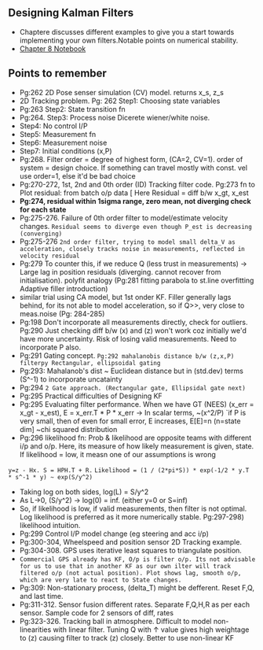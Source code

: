 ## Designing Kalman Filters
- Chaptere discusses different examples to give you a start towards implementing your own filters.Notable points on numerical stability.
- [Chapter 8 Notebook](https://github.com/rlabbe/Kalman-and-Bayesian-Filters-in-Python/blob/master/08-Designing-Kalman-Filters.ipynb)
 
## Points to remember
- Pg:262 2D Pose senser simulation (CV) model. returns x_s, z_s
- 2D Tracking problem. Pg: 262 Step1: Choosing state variables
- Pg:263 Step2: State transition fn
- Pg:264. Step3: Process noise Dicerete wiener/white noise.
- Step4: No control I/P
- Step5: Measurement fn
- Step6: Measurement noise
- Step7: Initial conditions (x,P)
- Pg:268. Filter order = degree of highest form, (CA=2, CV=1). order of system = design choice. If something can travel mostly with const. vel use order=1, else it'd be bad choice
- Pg:270-272, 1st, 2nd and 0th order (ID) Tracking filter code. Pg:273 fn to Plot residual: from batch o/p data [ Here Residual = diff b/w x_gt, x_est
- **Pg:274, residual within 1sigma range, zero mean, not diverging check for each state**
- Pg:275-276. Failure of 0th order filter to model/estimate velocity changes. `Residual seems to diverge even though P_est is decreasing (converging)`
- Pg:275-276 `2nd order filter, trying to model small delta_V as acceleration, closely tracks noise in measurements, reflected in velocity residual`
- Pg:279 To counter this, if we reduce Q (less trust in measurements) -> Large lag in position residuals (diverging. cannot recover from initialisation). polyfit analogy (Pg:281 fitting parabola to st.line overfitting Adaptive filler introduction)
- similar trial using CA model, but 1st onder KF. Filler generally lags behind, for its not able to model acceleration, so if Q>>, very close to meas.noise (Pg: 284-285)
- Pg:198 Don't incorporate all measurements directly, check for outliers. Pg:290 Just checking diff b/w (x) and (z) won't work coz initially we'd have more uncertainty. Risk of losing valid measurements. Need to incorporate P also.
- Pg:291 Gating concept. `Pg:292 mahalanobis distance b/w (z,x,P) filterpy Rectangular, ellipsoidal gating`
- Pg:293: Mahalanob's dist ~ Euclidean distance but in (std.dev) terms (S^-1) to incorporate uncatainty
- Pg:294 `2 Gate approach. (Rectangular gate, Ellipsidal gate next)`
- Pg:295 Practical difficulties of Designing KF
- Pg:295 Evaluating filter performance. When we have GT (NEES) (x_err = x_gt - x_est), E = x_err.T * P * x_err -> In scalar terms, ~(x^2/P) `if P is very small, then of even for small error, E increases, E[E]=n (n=state dim] ~chi squared distribution
- Pg:296 likelihood fn: Prob & likelihood are opposite teams with different i/p and o/p. Here, its measure of how likely measurement is given, state. If likelihood = low, it measn one of our assumptions is wrong

`y=z - Hx. S = HPH.T + R.`
`Likelihood = (1 / (2*pi*S)) * exp(-1/2 * y.T * s^-1 * y) ~ exp(S/y^2)`

- Taking log on both sides, log(L) = S/y^2
- As L->0, (S/y^2) -> log(0) = inf. (either y=0  or S=inf)
- So, if likelihood is low, if valid measurements, then filter is not optimal. Log likelihood is preferred as it more numerically stable. Pg:297-298) likelihood intuition.
- Pg:299 Control I/P model change (eg steering and acc i/p)
- Pg:300-304, Wheelspeed and position sensor 2D Tracking example.
- Pg:304-308. GPS uses iterative least squares to triangulate position.
- `Commercial GPS already has KF, O/p is filter o/p. Its not advisable for us to use that in another KF as our own ilter will track filtered o/p (not actual position). Plot shows lag, smooth o/p, which are very late to react to State changes.`
- Pg:309: Non-stationary process, (delta_T) might be defferent. Reset F,Q, and last time.
- Pg:311-312. Sensor fusion different rates. Separate F,Q,H,R as per each sensor. Sample code for 2 sensors of diff, rates
- Pg:323-326. Tracking ball in atmosphere. Difficult to model non-linearities with linear filter. Tuning Q with ↑ value gives high weightage to (z) causing filter to track (z) closely. Better to use non-linear KF